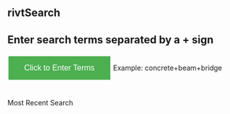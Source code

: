 <head>
<style>
.button {
  background-color: #4CAF50; /* Green */
  border: none;
  color: white;
  padding: 15px 32px;
  text-align: center;
  text-decoration: none;
  display: inline-block;
  font-size: 16px;
  margin: 4px 2px;
  cursor: pointer;
}
.button2 {background-color: #008CBA;} /* Blue */
.button3 {background-color: #f44336;} /* Red */ 
.button4 {background-color: #e7e7e7; color: black;} /* Gray */ 
.button5 {background-color: #555555;} /* Black */
</style>
</head>

## rivtSearch

## Enter search terms separated by a + sign


<button class="button" id="bgnBtn" onclick="searchRivt()">Click to Enter Terms</button>
Example: concrete+beam+bridge
<br>
<br>
<br>
Most Recent Search
<p id="output"></p>


<script> function searchRivt(){var terms = prompt("search terms");document.getElementById('output').innerHTML = name;URL = `https://github.com/search?q=rivt+${terms}+in%3Areadme`;window.open(URL,'_blank')}</script>